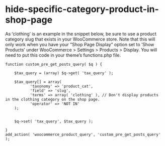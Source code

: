 # hide-specific-category-product-in-shop-page
As ‘clothing’ is an example in the snippet below, be sure to use a product category slug that exists in your WooCommerce store.  Note that this will only work when you have your “Shop Page Display” option set to ‘Show Products’ under WooCommerce > Settings > Products > Display.  You will need to put this code in your theme’s functions.php file.

```
function custom_pre_get_posts_query( $q ) {

    $tax_query = (array) $q->get( 'tax_query' );

    $tax_query[] = array(
           'taxonomy' => 'product_cat',
           'field' => 'slug',
           'terms' => array( 'clothing' ), // Don't display products in the clothing category on the shop page.
           'operator' => 'NOT IN'
    );


    $q->set( 'tax_query', $tax_query );

}
add_action( 'woocommerce_product_query', 'custom_pre_get_posts_query' );
```
